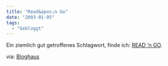 ```yaml
---
title: "Read&apos;n Go"
date: "2003-01-05"
tags:
  - "Gebloggt"
---
```


Ein ziemlich gut getroffenes Schlagwort, finde ich: [READ ‘n GO](http://www.readngo.x777.net/index.php "READ 'n GO").

via: [Bloghaus](http://www.blogworld.de/entry.php?id=00316 "We are blog - Resistance is futile")
